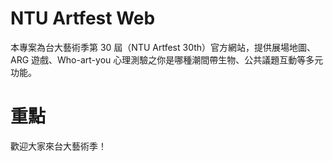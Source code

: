# NTU Artfest Web

本專案為台大藝術季第 30 屆（NTU Artfest 30th）官方網站，提供展場地圖、ARG 遊戲、Who-art-you 心理測驗之你是哪種潮間帶生物、公共議題互動等多元功能。

# 重點
歡迎大家來台大藝術季！
